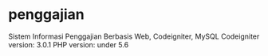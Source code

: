 # penggajian
Sistem Informasi Penggajian Berbasis Web, Codeigniter, MySQL
Codeigniter version: 3.0.1
PHP version: under 5.6

